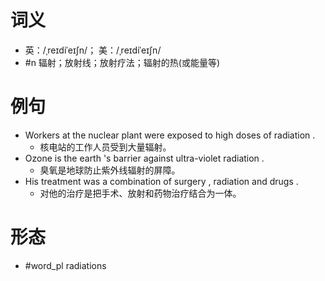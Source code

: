 # 词义
- 英：/ˌreɪdiˈeɪʃn/； 美：/ˌreɪdiˈeɪʃn/
- #n 辐射；放射线；放射疗法；辐射的热(或能量等)
# 例句
- Workers at the nuclear plant were exposed to high doses of radiation .
	- 核电站的工作人员受到大量辐射。
- Ozone is the earth 's barrier against ultra-violet radiation .
	- 臭氧是地球防止紫外线辐射的屏障。
- His treatment was a combination of surgery , radiation and drugs .
	- 对他的治疗是把手术、放射和药物治疗结合为一体。
# 形态
- #word_pl radiations
